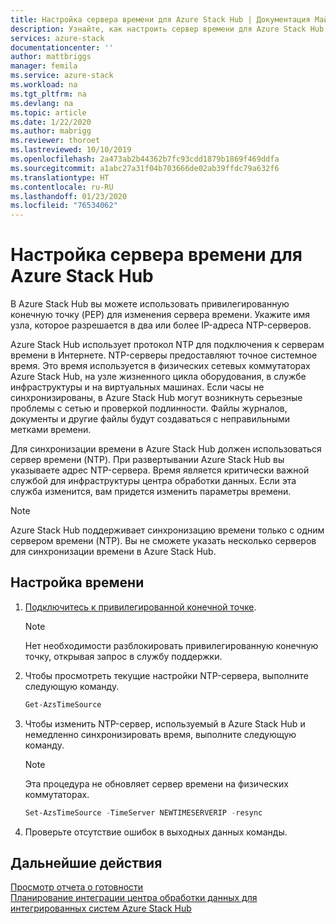 ```yaml
---
title: Настройка сервера времени для Azure Stack Hub | Документация Майкрософт
description: Узнайте, как настроить сервер времени для Azure Stack Hub.
services: azure-stack
documentationcenter: ''
author: mattbriggs
manager: femila
ms.service: azure-stack
ms.workload: na
ms.tgt_pltfrm: na
ms.devlang: na
ms.topic: article
ms.date: 1/22/2020
ms.author: mabrigg
ms.reviewer: thoroet
ms.lastreviewed: 10/10/2019
ms.openlocfilehash: 2a473ab2b44362b7fc93cdd1879b1869f469ddfa
ms.sourcegitcommit: a1abc27a31f04b703666de02ab39ffdc79a632f6
ms.translationtype: HT
ms.contentlocale: ru-RU
ms.lasthandoff: 01/23/2020
ms.locfileid: "76534062"
---
```

# <a name="configure-the-time-server-for-azure-stack-hub"></a>Настройка сервера времени для Azure Stack Hub

В Azure Stack Hub вы можете использовать привилегированную конечную точку (PEP) для изменения сервера времени. Укажите имя узла, которое разрешается в два или более IP-адреса NTP-серверов.

Azure Stack Hub использует протокол NTP для подключения к серверам времени в Интернете. NTP-серверы предоставляют точное системное время. Это время используется в физических сетевых коммутаторах Azure Stack Hub, на узле жизненного цикла оборудования, в службе инфраструктуры и на виртуальных машинах. Если часы не синхронизированы, в Azure Stack Hub могут возникнуть серьезные проблемы с сетью и проверкой подлинности. Файлы журналов, документы и другие файлы будут создаваться с неправильными метками времени.

Для синхронизации времени в Azure Stack Hub должен использоваться сервер времени (NTP). При развертывании Azure Stack Hub вы указываете адрес NTP-сервера. Время является критически важной службой для инфраструктуры центра обработки данных. Если эта служба изменится, вам придется изменить параметры времени.

> [!NOTE]
> Azure Stack Hub поддерживает синхронизацию времени только с одним сервером времени (NTP). Вы не сможете указать несколько серверов для синхронизации времени в Azure Stack Hub.

## <a name="configure-time"></a>Настройка времени

1. [Подключитесь к привилегированной конечной точке](azure-stack-privileged-endpoint.md). 
    > [!Note]  
    > Нет необходимости разблокировать привилегированную конечную точку, открывая запрос в службу поддержки.

2. Чтобы просмотреть текущие настройки NTP-сервера, выполните следующую команду.

    ```PowerShell
    Get-AzsTimeSource
    ```

3. Чтобы изменить NTP-сервер, используемый в Azure Stack Hub и немедленно синхронизировать время, выполните следующую команду.

    > [!Note]  
    > Эта процедура не обновляет сервер времени на физических коммутаторах.

    ```PowerShell
    Set-AzsTimeSource -TimeServer NEWTIMESERVERIP -resync
    ```

4. Проверьте отсутствие ошибок в выходных данных команды.


## <a name="next-steps"></a>Дальнейшие действия

[Просмотр отчета о готовности](azure-stack-validation-report.md)  
[Планирование интеграции центра обработки данных для интегрированных систем Azure Stack Hub](azure-stack-datacenter-integration.md)  

